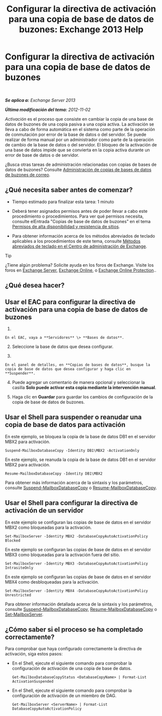 ﻿---
title: 'Configurar la directiva de activación para una copia de base de datos de buzones: Exchange 2013 Help'
TOCTitle: Configurar la directiva de activación para una copia de base de datos de buzones
ms:assetid: 6b37ed6e-2e36-4688-b485-8fdbb8193ec8
ms:mtpsurl: https://technet.microsoft.com/es-es/library/Dd298046(v=EXCHG.150)
ms:contentKeyID: 48268247
ms.date: 04/23/2018
mtps_version: v=EXCHG.150
ms.translationtype: HT
---

# Configurar la directiva de activación para una copia de base de datos de buzones

 

_**Se aplica a:** Exchange Server 2013_

_**Última modificación del tema:** 2012-11-02_

*Activación* es el proceso que consiste en cambiar la copia de una base de datos de buzones de una copia pasiva a una copia activa. La activación se lleva a cabo de forma automática en el sistema como parte de la operación de conmutación por error de la base de datos o del servidor. Se puede realizar de forma manual por un administrador como parte de la operación de cambio de la base de datos o del servidor. El bloqueo de la activación de una base de datos impide que se convierta en la copia activa durante un error de base de datos o de servidor.

¿Busca otras tareas de administración relacionadas con copias de bases de datos de buzones? Consulte [Administración de copias de bases de datos de buzones de correo](managing-mailbox-database-copies-exchange-2013-help.md).

## ¿Qué necesita saber antes de comenzar?

  - Tiempo estimado para finalizar esta tarea: 1 minuto

  - Deberá tener asignados permisos antes de poder llevar a cabo este procedimiento o procedimientos. Para ver qué permisos necesita, consulte elEntrada "Copias de base de datos de buzones" en el tema [Permisos de alta disponibilidad y resistencia de sitios](high-availability-and-site-resilience-permissions-exchange-2013-help.md).

  - Para obtener información acerca de los métodos abreviados de teclado aplicables a los procedimientos de este tema, consulte [Métodos abreviados de teclado en el Centro de administración de Exchange](keyboard-shortcuts-in-the-exchange-admin-center-exchange-online-protection-help.md).


> [!TIP]
> ¿Tiene algún problema? Solicite ayuda en los foros de Exchange. Visite los foros en <A href="https://go.microsoft.com/fwlink/p/?linkid=60612">Exchange Server</A>, <A href="https://go.microsoft.com/fwlink/p/?linkid=267542">Exchange Online</A>, o <A href="https://go.microsoft.com/fwlink/p/?linkid=285351">Exchange Online Protection</A>..



## ¿Qué desea hacer?

## Usar el EAC para configurar la directiva de activación para una copia de base de datos de buzones

1.  
    
    En el EAC, vaya a **Servidores** \> **Bases de datos**.

2.  Seleccione la base de datos que desea configurar.

3.  
    
    En el panel de detalles, en **Copias de bases de datos**, busque la copia de base de datos que desea configurar y haga clic en **Suspender**.

4.  Puede agregar un comentario de manera opcional y seleccionar la casilla **Solo puede activar esta copia mediante la intervención manual**.

5.  Haga clic en **Guardar** para guardar los cambios de configuración de la copia de base de datos de buzones.

## Usar el Shell para suspender o reanudar una copia de base de datos para activación

En este ejemplo, se bloquea la copia de la base de datos DB1 en el servidor MBX2 para activación.

    Suspend-MailboxDatabaseCopy -Identity DB1\MBX2 -ActivationOnly

En este ejemplo, se reanuda la copia de la base de datos DB1 en el servidor MBX2 para activación.

    Resume-MailboxDatabaseCopy -Identity DB1\MBX2

Para obtener más información acerca de la sintaxis y los parámetros, consulte [Suspend-MailboxDatabaseCopy](https://technet.microsoft.com/es-es/library/dd351074\(v=exchg.150\)) o [Resume-MailboxDatabaseCopy](https://technet.microsoft.com/es-es/library/dd335220\(v=exchg.150\)).

## Usar el Shell para configurar la directiva de activación de un servidor

En este ejemplo se configuran las copias de base de datos en el servidor MBX2 como bloqueadas para la activación.

    Set-MailboxServer -Identity MBX2 -DatabaseCopyAutoActivationPolicy Blocked

En este ejemplo se configuran las copias de base de datos en el servidor MBX3 como bloqueadas para la activación fuera del sitio.

    Set-MailboxServer -Identity MBX3 -DatabaseCopyAutoActivationPolicy IntrasiteOnly

En este ejemplo se configuran las copias de base de datos en el servidor MBX4 como desbloqueadas para la activación.

    Set-MailboxServer -Identity MBX4 -DatabaseCopyAutoActivationPolicy Unrestricted

Para obtener información detallada acerca de la sintaxis y los parámetros, consulte [Suspend-MailboxDatabaseCopy](https://technet.microsoft.com/es-es/library/dd351074\(v=exchg.150\)), [Resume-MailboxDatabaseCopy](https://technet.microsoft.com/es-es/library/dd335220\(v=exchg.150\)) o [Set-MailboxServer](https://technet.microsoft.com/es-es/library/aa998651\(v=exchg.150\)).

## ¿Cómo saber si el proceso se ha completado correctamente?

Para comprobar que haya configurado correctamente la directiva de activación, siga estos pasos:

  - En el Shell, ejecute el siguiente comando para comprobar la configuración de activación de una copia de base de datos.
    
        Get-MailboxDatabaseCopyStatus <DatabaseCopyName> | Format-List ActivationSuspended

  - En el Shell, ejecute el siguiente comando para comprobar la configuración de activación de un miembro de DAG.
    
        Get-MailboxServer <ServerName> | Format-List DatabaseCopyAutoActivationPolicy

